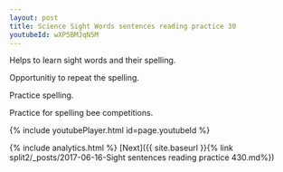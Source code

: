```yaml
---
layout: post
title: Science Sight Words sentences reading practice 30
youtubeId: wXP5BMJqN5M
---
```

 
 
Helps to learn sight words and their spelling.

Opportunitiy to repeat the spelling. 

Practice spelling. 
 
Practice for spelling bee competitions. 
 
{% include youtubePlayer.html id=page.youtubeId %}
 
 
{% include analytics.html %} 
[Next]({{ site.baseurl }}{% link  split2/_posts/2017-06-16-Sight sentences reading practice 430.md%})
 
